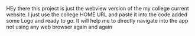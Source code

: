 HEy there this project is just the webview version of the my college current website. I just use the college HOME URL and paste it into the code added some Logo and ready to go. It will help me to directly navigate into the app 
not using any web browser again and again
